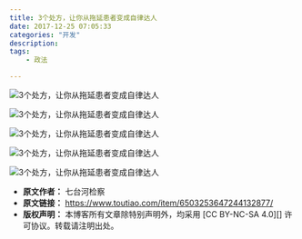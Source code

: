 ```yaml
---
title: 3个处方，让你从拖延患者变成自律达人
date: 2017-12-25 07:05:33
categories: "开发"
description: 
tags:
	- 政法

---
```


![3个处方，让你从拖延患者变成自律达人][3]

![3个处方，让你从拖延患者变成自律达人][3 1]

![3个处方，让你从拖延患者变成自律达人][3 2]

![3个处方，让你从拖延患者变成自律达人][3 3]

![3个处方，让你从拖延患者变成自律达人][3 4]


[3]: static/resources/crawler/EZBJ-J36N-UZYE.jpg
[3 1]: static/resources/crawler/V6BU-UBRI-UBFA.jpg
[3 2]: static/resources/crawler/2YFY-IJ2U-JFAM.jpg
[3 3]: static/resources/crawler/MBIE-RVJN-M6VE.jpg
[3 4]: static/resources/crawler/ZYYA-N3IZ-FIY3.jpg
 *  **原文作者：** 七台河检察
 *  **原文链接：** https://www.toutiao.com/item/6503253647244132877/
 *  **版权声明：** 本博客所有文章除特别声明外，均采用 [CC BY-NC-SA 4.0][] 许可协议。转载请注明出处。
